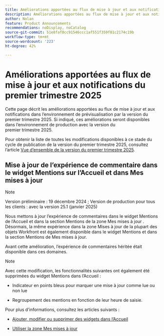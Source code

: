 ```yaml
---
title: Améliorations apportées au flux de mise à jour et aux notifications du premier trimestre 2025
description: Améliorations apportées au flux de mise à jour et aux notifications du premier trimestre 2025
author: Nolan
feature: Product Announcements
recommendations: noDisplay, noCatalog
source-git-commit: 51e8faf8cc91546ccc1af551f359f81c2174c19b
workflow-type: tm+mt
source-wordcount: '223'
ht-degree: 42%

---
```


# Améliorations apportées au flux de mise à jour et aux notifications du premier trimestre 2025

Cette page décrit les améliorations apportées au flux de mise à jour et aux notifications dans l’environnement de prévisualisation par la version du premier trimestre 2025. Si indiqué, ces améliorations seront disponibles dans l’environnement de production avec la version du premier trimestre 2025.

Pour obtenir la liste de toutes les modifications disponibles à ce stade du cycle de publication de la version du premier trimestre 2025, consultez l’article [Vue d’ensemble de la version du premier trimestre 2025](/help/quicksilver/product-announcements/product-releases/25-q1-release-activity/25-q1-release-overview.md).

## Mise à jour de l’expérience de commentaire dans le widget Mentions sur l’Accueil et dans Mes mises à jour

>[!NOTE]
>
>Version préliminaire : 19 décembre 2024 ; Version de production pour tous les clients : avec la version 25.1 (janvier 2025)

Nous mettons à jour l’expérience de commentaires dans le widget Mentions de l’Accueil et dans la section Mentions de la zone Mes mises à jour . Désormais, la même expérience dans la zone Mises à jour de la plupart des objets Workfront est également disponible dans le widget Mentions et dans la section Mentions de Mes mises à jour.

Avant cette amélioration, l’expérience de commentaires héritée était disponible dans ces domaines.

>[!NOTE]
>
>Avec cette modification, les fonctionnalités suivantes ont également été supprimées du widget Mentions dans l’Accueil :
>
>* Indicateur en points bleus pour marquer une mise à jour comme lue ou non lue
>
>* Regroupement des mentions en fonction de leur heure de saisie.

Pour plus d’informations, consultez les articles suivants :

* [Ajouter, modifier ou supprimer des widgets dans l’Accueil](/help/quicksilver/workfront-basics/using-home/using-the-home-area/add-edit-remove-widgets-in-new-home.md)

* [Utiliser la zone Mes mises à jour](/help/quicksilver/workfront-basics/using-home/using-the-home-area/my-updates-area.md)
